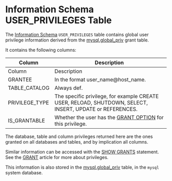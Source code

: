 # Information Schema USER_PRIVILEGES Table

The [Information Schema](/en/information_schema/) `USER_PRIVILEGES` table contains global user privilege information derived from the [mysql.global_priv](/en/mysqlglobal_priv-table/) grant table.

It contains the following columns:

| Column | Description |
| --- | --- |
| Column | Description |
| GRANTEE | In the format user_name@host_name. |
| TABLE_CATALOG | Always def. |
| PRIVILEGE_TYPE | The specific privilege, for example CREATE USER, RELOAD, SHUTDOWN, SELECT, INSERT, UPDATE or REFERENCES. |
| IS_GRANTABLE | Whether the user has the [GRANT OPTION](../../../../account-management-sql-commands/grant.md#the-grant-option-privilege) for this privilege. |

The database, table and column privileges returned here are the ones granted on all databases and tables, and by implication all columns.

Similar information can be accessed with the [SHOW GRANTS](../../../show/show-grants.md) statement. See the [GRANT](../../../../account-management-sql-commands/grant.md) article for more about privileges.

This information is also stored in the [mysql.global_priv](/en/mysqlglobal_priv-table/) table, in the `mysql` system database.